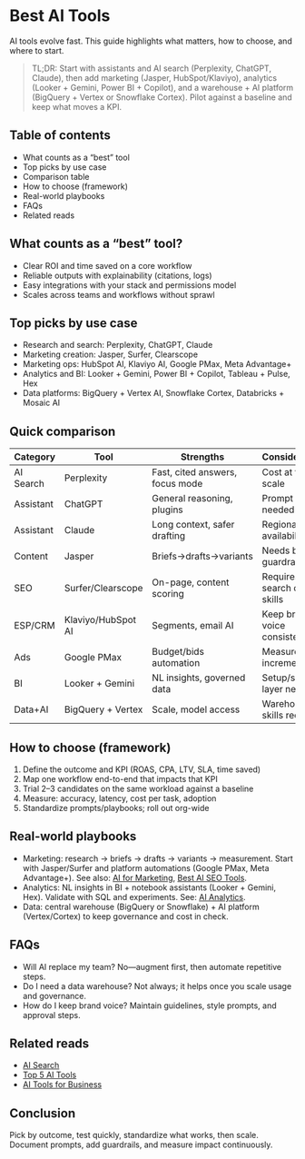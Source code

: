 # Best AI Tools

AI tools evolve fast. This guide highlights what matters, how to choose, and where to start.

> TL;DR: Start with assistants and AI search (Perplexity, ChatGPT, Claude), then add marketing (Jasper, HubSpot/Klaviyo), analytics (Looker + Gemini, Power BI + Copilot), and a warehouse + AI platform (BigQuery + Vertex or Snowflake Cortex). Pilot against a baseline and keep what moves a KPI.

## Table of contents
- What counts as a “best” tool
- Top picks by use case
- Comparison table
- How to choose (framework)
- Real-world playbooks
- FAQs
- Related reads

## What counts as a “best” tool?
- Clear ROI and time saved on a core workflow
- Reliable outputs with explainability (citations, logs)
- Easy integrations with your stack and permissions model
- Scales across teams and workflows without sprawl

## Top picks by use case
- Research and search: Perplexity, ChatGPT, Claude
- Marketing creation: Jasper, Surfer, Clearscope
- Marketing ops: HubSpot AI, Klaviyo AI, Google PMax, Meta Advantage+
- Analytics and BI: Looker + Gemini, Power BI + Copilot, Tableau + Pulse, Hex
- Data platforms: BigQuery + Vertex AI, Snowflake Cortex, Databricks + Mosaic AI

## Quick comparison

| Category | Tool | Strengths | Considerations |
| --- | --- | --- | --- |
| AI Search | Perplexity | Fast, cited answers, focus mode | Cost at team scale |
| Assistant | ChatGPT | General reasoning, plugins | Prompt hygiene needed |
| Assistant | Claude | Long context, safer drafting | Regional availability |
| Content | Jasper | Briefs→drafts→variants | Needs brand guardrails |
| SEO | Surfer/Clearscope | On-page, content scoring | Requires search data skills |
| ESP/CRM | Klaviyo/HubSpot AI | Segments, email AI | Keep brand voice consistent |
| Ads | Google PMax | Budget/bids automation | Measure incrementality |
| BI | Looker + Gemini | NL insights, governed data | Setup/semantic layer needed |
| Data+AI | BigQuery + Vertex | Scale, model access | Warehouse skills required |

## How to choose (framework)
1. Define the outcome and KPI (ROAS, CPA, LTV, SLA, time saved)
2. Map one workflow end-to-end that impacts that KPI
3. Trial 2–3 candidates on the same workload against a baseline
4. Measure: accuracy, latency, cost per task, adoption
5. Standardize prompts/playbooks; roll out org-wide

## Real-world playbooks
- Marketing: research → briefs → drafts → variants → measurement. Start with Jasper/Surfer and platform automations (Google PMax, Meta Advantage+). See also: [AI for Marketing](/blogs/ai-for-marketing), [Best AI SEO Tools](/blogs/best-ai-seo-tools).
- Analytics: NL insights in BI + notebook assistants (Looker + Gemini, Hex). Validate with SQL and experiments. See: [AI Analytics](/blogs/ai-analytics).
- Data: central warehouse (BigQuery or Snowflake) + AI platform (Vertex/Cortex) to keep governance and cost in check.

## FAQs
- Will AI replace my team? No—augment first, then automate repetitive steps.
- Do I need a data warehouse? Not always; it helps once you scale usage and governance.
- How do I keep brand voice? Maintain guidelines, style prompts, and approval steps.

## Related reads
- [AI Search](/blogs/ai-search)
- [Top 5 AI Tools](/blogs/top-5-ai-tools)
- [AI Tools for Business](/blogs/ai-tools-for-business)

## Conclusion
Pick by outcome, test quickly, standardize what works, then scale. Document prompts, add guardrails, and measure impact continuously.
